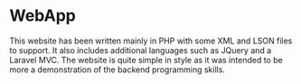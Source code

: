 # WebApp

This website has been written mainly in PHP with some XML and LSON files to support. It also includes additional languages such as JQuery and a Laravel MVC.
The website is quite simple in style as it was intended to be more a demonstration of the backend programming skills.
